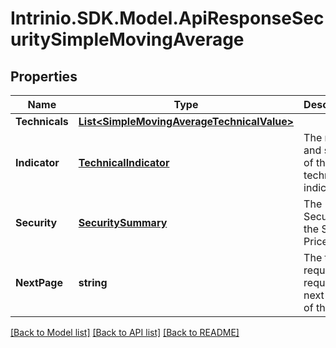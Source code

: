 # Intrinio.SDK.Model.ApiResponseSecuritySimpleMovingAverage
## Properties

Name | Type | Description | Notes
------------ | ------------- | ------------- | -------------
**Technicals** | [**List&lt;SimpleMovingAverageTechnicalValue&gt;**](SimpleMovingAverageTechnicalValue.md) |  | [optional] 
**Indicator** | [**TechnicalIndicator**](TechnicalIndicator.md) | The name and symbol of the technical indicator | [optional] 
**Security** | [**SecuritySummary**](SecuritySummary.md) | The Security of the Stock Price | [optional] 
**NextPage** | **string** | The token required to request the next page of the data | [optional] 

[[Back to Model list]](../README.md#documentation-for-models) [[Back to API list]](../README.md#documentation-for-api-endpoints) [[Back to README]](../README.md)

